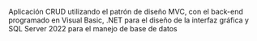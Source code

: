Aplicación CRUD utilizando el patrón de diseño MVC, con el back-end programado en  Visual Basic, .NET para el diseño de la interfaz gráfica y SQL Server 2022 para el manejo de base de datos 
